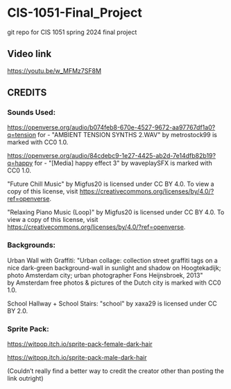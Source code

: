 # CIS-1051-Final_Project
git repo for CIS 1051 spring 2024 final project

## Video link
https://youtu.be/w_MFMz7SF8M 

## CREDITS 

### Sounds Used: 
https://openverse.org/audio/b074feb8-670e-4527-9672-aa97767df1a0?q=tension  for -  "AMBIENT TENSION SYNTHS 2.WAV" by metrostock99 is marked with CC0 1.0.


https://openverse.org/audio/84cdebc9-1e27-4425-ab2d-7e14dfb82b19?q=happy for - "[Media] happy effect 3" by waveplaySFX is marked with CC0 1.0.



"Future Chill Music" by Migfus20 is licensed under CC BY 4.0. To view a copy of this license, visit https://creativecommons.org/licenses/by/4.0/?ref=openverse.

"Relaxing Piano Music (Loop)" by Migfus20 is licensed under CC BY 4.0. To view a copy of this license, visit https://creativecommons.org/licenses/by/4.0/?ref=openverse.




### Backgrounds:

Urban Wall with Graffiti: "Urban collage: collection street graffiti tags on a nice dark-green background-wall in sunlight and shadow on Hoogtekadijk; photo Amsterdam city; urban photographer Fons Heijnsbroek, 2013" by Amsterdam free photos & pictures of the Dutch city is marked with CC0 1.0.


School Hallway + School Stairs: "school" by xaxa29 is licensed under CC BY 2.0.



### Sprite Pack: 
https://witpop.itch.io/sprite-pack-female-dark-hair

https://witpop.itch.io/sprite-pack-male-dark-hair

(Couldn’t really find a better way to credit the creator other than posting the link outright)

